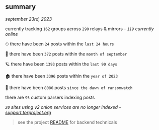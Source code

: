
## summary
_september 23rd, 2023_

currently tracking `162` groups across `290` relays & mirrors - _`119` currently online_

⏲ there have been `24` posts within the `last 24 hours`

🦈 there have been `372` posts within the `month of september`

🪐 there have been `1393` posts within the `last 90 days`

🏚 there have been `3396` posts within the `year of 2023`

🦕 there have been `8086` posts `since the dawn of ransomwatch`

there are `95` custom parsers indexing posts

_`20` sites using v2 onion services are no longer indexed - [support.torproject.org](https://support.torproject.org/onionservices/v2-deprecation/)_

> see the project [README](https://github.com/joshhighet/ransomwatch#ransomwatch--) for backend technicals
